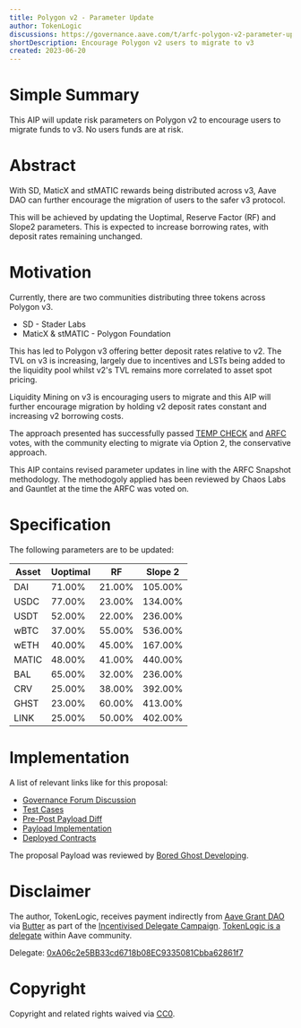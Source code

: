 ```yaml
---
title: Polygon v2 - Parameter Update
author: TokenLogic
discussions: https://governance.aave.com/t/arfc-polygon-v2-parameter-update/12817
shortDescription: Encourage Polygon v2 users to migrate to v3
created: 2023-06-20
---
```


# Simple Summary

This AIP will update risk parameters on Polygon v2 to encourage users to migrate funds to v3. No users funds are at risk.

# Abstract

With SD, MaticX and stMATIC rewards being distributed across v3, Aave DAO can further encourage the migration of users to the safer v3 protocol. 

This will be achieved by updating the Uoptimal, Reserve Factor (RF) and Slope2 parameters. This is expected to increase borrowing rates, with deposit rates remaining unchanged. 

# Motivation

Currently, there are two communities distributing three tokens across Polygon v3. 

* SD - Stader Labs
* MaticX & stMATIC - Polygon Foundation

This has led to Polygon v3 offering better deposit rates relative to v2. The TVL on v3 is increasing, largely due to incentives and LSTs being added to the liquidity pool whilst v2's TVL remains more correlated to asset spot pricing.

Liquidity Mining on v3 is encouraging users to migrate and this AIP will further encourage migration by holding v2 deposit rates constant and increasing v2 borrowing costs.

The approach presented has successfully passed [TEMP CHECK](https://snapshot.org/#/aave.eth/proposal/0x478169c0840488588b31d7e23b889b5f9442057db9c7a5b9b6cfdd61fe7108ff) and [ARFC](https://snapshot.org/#/aave.eth/proposal/0x013f763e92d253926bc7f04d79138593a1b31c969a34db7f0955e46850c796d9) votes, with the community electing to migrate via Option 2, the conservative approach. 

This AIP contains revised parameter updates in line with the ARFC Snapshot methodology. The methodogoly applied has been reviewed by Chaos Labs and Gauntlet at the time the ARFC was voted on. 

# Specification

The following parameters are to be updated:

|Asset|Uoptimal|RF |Slope 2|
|---|---|---|---|
|DAI|71.00%|21.00%|105.00%|
|USDC|77.00%|23.00%|134.00%|
|USDT|52.00%|22.00%|236.00%|
|wBTC|37.00%|55.00%|536.00%|
|wETH|40.00%|45.00%|167.00%|
|MATIC|48.00%|41.00%|440.00%|
|BAL|65.00%|32.00%|236.00%|
|CRV|25.00%|38.00%|392.00%|
|GHST|23.00%|60.00%|413.00%|
|LINK|25.00%|50.00%|402.00%|


# Implementation

A list of relevant links like for this proposal:

* [Governance Forum Discussion](https://governance.aave.com/t/arfc-polygon-v2-parameter-update/12817)
* [Test Cases](https://github.com/defijesus/aave-proposals/blob/main/src/AaveV2PolygonRatesUpdates_20230614/AaveV2PolygonRatesUpdates_20230614.t.sol)
* [Pre-Post Payload Diff](https://github.com/defijesus/aave-proposals/blob/main/diffs/preTestPolygonUpdate20230614_proTestPolygonUpdate20230614.md)
* [Payload Implementation](https://github.com/defijesus/aave-proposals/blob/main/src/AaveV2PolygonRatesUpdates_20230614/AaveV2PolygonRatesUpdates_20230614.sol)
* [Deployed Contracts](https://polygonscan.com/address/0x0cbdb61e8e22cdfa8684935c87b4a8286ec59967#code)

The proposal Payload was reviewed by [Bored Ghost Developing](https://bgdlabs.com/).

# Disclaimer

The author, TokenLogic, receives payment indirectly from [Aave Grant DAO](https://twitter.com/AaveGrants) via [Butter](https://twitter.com/butterymoney) as part of the [Incentivised Delegate Campaign](https://governance.aave.com/t/temp-check-incentivized-delegate-campaign-3-month/11732). [TokenLogic is a delegate](https://governance.aave.com/t/tokenlogic-delegate-platform/12516) within Aave community. 

Delegate: [0xA06c2e5BB33cd6718b08EC9335081Cbba62861f7](https://app.aave.com/governance/)

# Copyright

Copyright and related rights waived via [CC0](https://creativecommons.org/publicdomain/zero/1.0/).